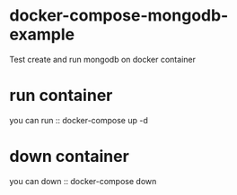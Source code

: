 # docker-compose-mongodb-example

Test create and run mongodb on docker container

# run container
you can run :: docker-compose up -d

# down container
you can down :: docker-compose down
